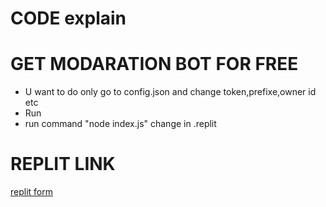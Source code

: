 # CODE explain
# GET MODARATION BOT FOR FREE
* U want to do only go to config.json and change token,prefixe,owner id etc
* Run  
* run command "node index.js" change in .replit
# REPLIT LINK

[replit form](https://replit.com/@Happyface4/BOT-CODE-4#config.json)

